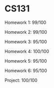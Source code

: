 # CS131

Homework 1: 99/100

Homework 2: 99/100

Homework 3: 95/100

Homework 4: 100/100

Homework 5: 95/100

Homework 6: 95/100

Project:    100/100
